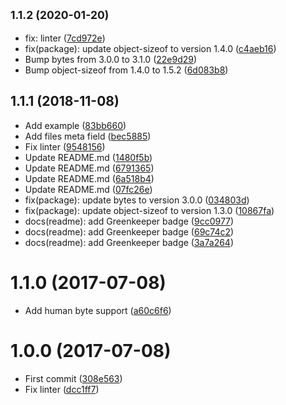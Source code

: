 ## <small>1.1.2 (2020-01-20)</small>

* fix: linter ([7cd972e](https://github.com/kikobeats/lru-ram/commit/7cd972e))
* fix(package): update object-sizeof to version 1.4.0 ([c4aeb16](https://github.com/kikobeats/lru-ram/commit/c4aeb16))
* Bump bytes from 3.0.0 to 3.1.0 ([22e9d29](https://github.com/kikobeats/lru-ram/commit/22e9d29))
* Bump object-sizeof from 1.4.0 to 1.5.2 ([6d083b8](https://github.com/kikobeats/lru-ram/commit/6d083b8))



<a name="1.1.1"></a>
## 1.1.1 (2018-11-08)

* Add example ([83bb660](https://github.com/kikobeats/lru-ram/commit/83bb660))
* Add files meta field ([bec5885](https://github.com/kikobeats/lru-ram/commit/bec5885))
* Fix linter ([9548156](https://github.com/kikobeats/lru-ram/commit/9548156))
* Update README.md ([1480f5b](https://github.com/kikobeats/lru-ram/commit/1480f5b))
* Update README.md ([6791365](https://github.com/kikobeats/lru-ram/commit/6791365))
* Update README.md ([6a518b4](https://github.com/kikobeats/lru-ram/commit/6a518b4))
* Update README.md ([07fc26e](https://github.com/kikobeats/lru-ram/commit/07fc26e))
* fix(package): update bytes to version 3.0.0 ([034803d](https://github.com/kikobeats/lru-ram/commit/034803d))
* fix(package): update object-sizeof to version 1.3.0 ([10867fa](https://github.com/kikobeats/lru-ram/commit/10867fa))
* docs(readme): add Greenkeeper badge ([9cc0977](https://github.com/kikobeats/lru-ram/commit/9cc0977))
* docs(readme): add Greenkeeper badge ([69c74c2](https://github.com/kikobeats/lru-ram/commit/69c74c2))
* docs(readme): add Greenkeeper badge ([3a7a264](https://github.com/kikobeats/lru-ram/commit/3a7a264))



<a name="1.1.0"></a>
# 1.1.0 (2017-07-08)

* Add human byte support ([a60c6f6](https://github.com/kikobeats/lru-ram/commit/a60c6f6))



<a name="1.0.0"></a>
# 1.0.0 (2017-07-08)

* First commit ([308e563](https://github.com/kikobeats/lru-ram/commit/308e563))
* Fix linter ([dcc1ff7](https://github.com/kikobeats/lru-ram/commit/dcc1ff7))



